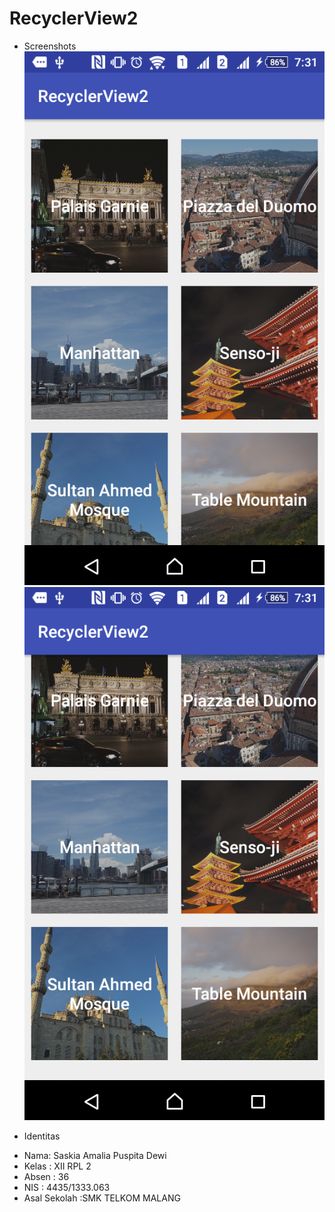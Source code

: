 # RecyclerView2

* Screenshots
![screenshot1](https://github.com/saskiapuspita/RecyclerView2/blob/master/Screenshot_2016-11-05-19-31-20.png)
![screenshot1](https://github.com/saskiapuspita/RecyclerView2/blob/master/Screenshot_2016-11-05-19-31-28.png)

* Identitas
- Nama: Saskia Amalia Puspita Dewi
- Kelas : XII RPL 2
- Absen : 36
- NIS : 4435/1333.063
- Asal Sekolah :SMK TELKOM MALANG
